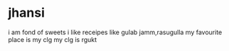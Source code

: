 # jhansi
i am fond of sweets
i like receipes like gulab jamm,rasugulla
my favourite place is my clg
my clg is rgukt

